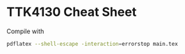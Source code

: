 # TTK4130 Cheat Sheet
Compile with
```bash
pdflatex --shell-escape -interaction=errorstop main.tex
```
